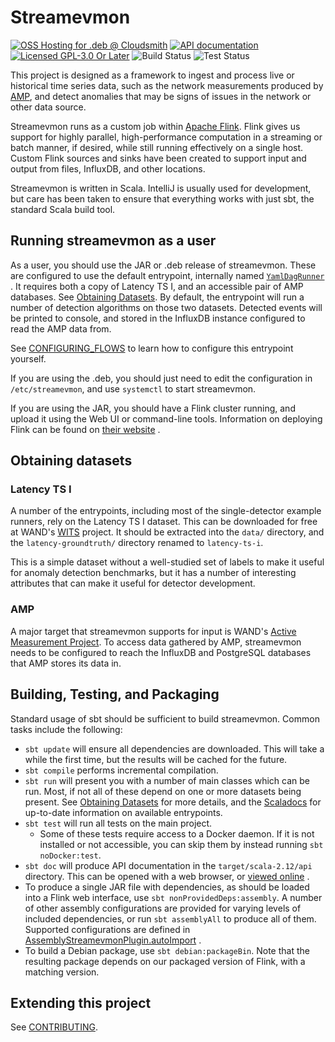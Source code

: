 # Streamevmon

[![OSS Hosting for .deb @ Cloudsmith](https://api-prd.cloudsmith.io/v1/badges/version/wand/streamevmon/deb/streamevmon/latest/a=all;d=any-distro%252Fany-version;t=binary/?render=true&badge_token=gAAAAABgUSmJ0N_vsK932t1c5yMeumjfpBUBcGVt6ebVKaKQUlEbXN8PYJG8H7JwTv9B6m5dT-HvhLXibacZnnGfJFtLCdJGlKcIB3QLFUMCPpc7JNNw1BU%3D)](https://cloudsmith.io/~wand/repos/streamevmon/packages/detail/deb/streamevmon/latest/a=all;d=any-distro%252Fany-version;t=binary/)
[![API documentation](https://img.shields.io/github/v/tag/wanduow/streamevmon?label=API%20documentation&logo=read-the-docs&logoColor=white&style=flat-square)](https://wanduow.github.io/streamevmon/nz/net/wand/streamevmon/index.html)
[![Licensed GPL-3.0 Or Later](https://img.shields.io/github/license/wanduow/streamevmon?logo=GNU&style=flat-square)](COPYING)
![Build Status](https://img.shields.io/github/workflow/status/wanduow/streamevmon/build-artifacts?logo=scala&style=flat-square)
![Test Status](https://img.shields.io/github/workflow/status/wanduow/streamevmon/tests?label=tests&logo=github&style=flat-square)

This project is designed as a framework to ingest and process live or historical
time series data, such as the network measurements produced by
[AMP](https://github.com/wanduow/amplet2), and detect anomalies that may be
signs of issues in the network or other data source.

Streamevmon runs as a custom job within
[Apache Flink](https://flink.apache.org/). Flink gives us support for highly
parallel, high-performance computation in a streaming or batch manner, if
desired, while still running effectively on a single host. Custom Flink sources
and sinks have been created to support input and output from files, InfluxDB,
and other locations.

Streamevmon is written in Scala. IntelliJ is usually used for development, but
care has been taken to ensure that everything works with just sbt, the standard
Scala build tool.

## Running streamevmon as a user

As a user, you should use the JAR or .deb release of streamevmon. These are
configured to use the default entrypoint, internally named
[`YamlDagRunner`](src/main/scala/nz/net/wand/streamevmon/runners/unified/YamlDagRunner.scala)
. It requires both a copy of Latency TS I, and an accessible pair of AMP
databases. See [Obtaining Datasets](#obtaining-datasets). By default, the
entrypoint will run a number of detection algorithms on those two datasets.
Detected events will be printed to console, and stored in the InfluxDB instance
configured to read the AMP data from.

See [CONFIGURING_FLOWS](CONFIGURING_FLOWS.md) to learn how to configure this
entrypoint yourself.

If you are using the .deb, you should just need to edit the configuration in
`/etc/streamevmon`, and use `systemctl` to start streamevmon.

If you are using the JAR, you should have a Flink cluster running, and upload it
using the Web UI or command-line tools. Information on deploying Flink can be
found
on [their website](https://ci.apache.org/projects/flink/flink-docs-release-1.12/deployment/)
.

## Obtaining datasets

### Latency TS I

A number of the entrypoints, including most of the single-detector example
runners, rely on the Latency TS I dataset. This can be downloaded for free at
WAND's [WITS](https://wand.net.nz/wits/latency/1/) project. It should be
extracted into the `data/` directory, and the `latency-groundtruth/` directory
renamed to `latency-ts-i`.

This is a simple dataset without a well-studied set of labels to make it useful
for anomaly detection benchmarks, but it has a number of interesting attributes
that can make it useful for detector development.

### AMP

A major target that streamevmon supports for input is
WAND's [Active Measurement Project](https://github.com/wanduow/amplet2). To
access data gathered by AMP, streamevmon needs to be configured to reach the
InfluxDB and PostgreSQL databases that AMP stores its data in.

## Building, Testing, and Packaging

Standard usage of sbt should be sufficient to build streamevmon. Common tasks
include the following:

- `sbt update` will ensure all dependencies are downloaded. This will take a
  while the first time, but the results will be cached for the future.
- `sbt compile` performs incremental compilation.
- `sbt run` will present you with a number of main classes which can be run.
  Most, if not all of these depend on one or more datasets being present. See
  [Obtaining Datasets](#obtaining-datasets) for more details, and the
  [Scaladocs](https://wanduow.github.io/streamevmon/nz/net/wand/streamevmon/runners/index.html)
  for up-to-date information on available entrypoints.
- `sbt test` will run all tests on the main project.
  - Some of these tests require access to a Docker daemon. If it is not
    installed or not accessible, you can skip them by instead running
    `sbt noDocker:test`.
- `sbt doc` will produce API documentation in the `target/scala-2.12/api`
  directory. This can be opened with a web browser, or
  [viewed online](https://wanduow.github.io/streamevmon/nz/net/wand/streamevmon/index.html)
  .
- To produce a single JAR file with dependencies, as should be loaded into a
  Flink web interface, use `sbt nonProvidedDeps:assembly`. A number of other
  assembly configurations are provided for varying levels of included
  dependencies, or run `sbt assemblyAll` to produce all of them. Supported
  configurations are defined in
  [AssemblyStreamevmonPlugin.autoImport](project/AssemblyStreamevmonPlugin.scala)
  .
- To build a Debian package, use `sbt debian:packageBin`. Note that the
  resulting package depends on our packaged version of Flink, with a matching
  version.

## Extending this project

See [CONTRIBUTING](CONTRIBUTING.md).
